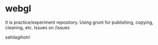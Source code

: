 # webgl

It is practice/experiment repository.
Using grunt for publishing, copying, cleaning, etc.
Issues on /issues

sahilagihotri
